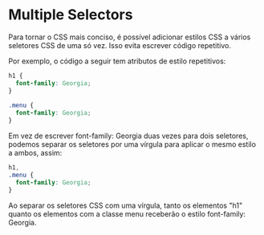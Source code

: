 # Multiple Selectors
Para tornar o CSS mais conciso, é possível adicionar estilos CSS a vários seletores CSS de uma só vez. Isso evita escrever código repetitivo.

Por exemplo, o código a seguir tem atributos de estilo repetitivos:

```css
h1 {
  font-family: Georgia;
}
 
.menu {
  font-family: Georgia;
}
```

Em vez de escrever font-family: Georgia duas vezes para dois seletores, podemos separar os seletores por uma vírgula para aplicar o mesmo estilo a ambos, assim:

```css
h1, 
.menu {
  font-family: Georgia;
}
```

Ao separar os seletores CSS com uma vírgula, tanto os elementos "h1" quanto os elementos com a classe menu receberão o estilo font-family: Georgia.